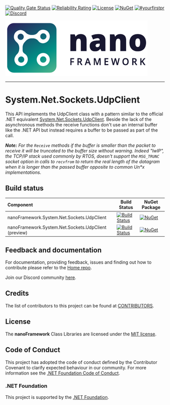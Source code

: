 [![Quality Gate Status](https://sonarcloud.io/api/project_badges/measure?project=nanoframework_System.Net.Sockets.UdpClient&metric=alert_status)](https://sonarcloud.io/dashboard?id=nanoframework_System.Net.Sockets.UdpClient) [![Reliability Rating](https://sonarcloud.io/api/project_badges/measure?project=nanoframework_System.Net.Sockets.UdpClient&metric=reliability_rating)](https://sonarcloud.io/dashboard?id=nanoframework_System.Net.Sockets.UdpClient) [![License](https://img.shields.io/badge/License-MIT-blue.svg)](LICENSE) [![NuGet](https://img.shields.io/nuget/dt/nanoFramework.System.Net.Sockets.UdpClient.svg?label=NuGet&style=flat&logo=nuget)](https://www.nuget.org/packages/nanoFramework.System.Net.Sockets.UdpClient/) [![#yourfirstpr](https://img.shields.io/badge/first--timers--only-friendly-blue.svg)](https://github.com/nanoframework/Home/blob/main/CONTRIBUTING.md) [![Discord](https://img.shields.io/discord/478725473862549535.svg?logo=discord&logoColor=white&label=Discord&color=7289DA)](https://discord.gg/gCyBu8T)

![nanoFramework logo](https://raw.githubusercontent.com/nanoframework/Home/main/resources/logo/nanoFramework-repo-logo.png)

-----

# System.Net.Sockets.UdpClient

This API implements the UdpClient class with a pattern similar to the official .NET equivalent [System.Net.Sockets.UdpClient](https://docs.microsoft.com/en-us/dotnet/api/system.net.sockets.udpclient). Beside the lack of the asynchronous methods the receive functions don't use an internal buffer like the .NET API but instead requires a buffer to be passed as part of the call.

***Note:*** *For the `Receive` methods if the buffer is smaller than the packet to receive it will be truncated to the buffer size without warning. Indeed "lwIP", the TCP/IP stack used commonly by RTOS, doesn't support the `MSG_TRUNC` socket option in calls to `recvfrom` to return the real length of the datagram when it is longer than the passed buffer opposite to common Un\*x implementations.*

## Build status

| Component | Build Status | NuGet Package |
|:-|---|---|
| nanoFramework.System.Net.Sockets.UdpClient | [![Build Status](https://dev.azure.com/nanoframework/System.Net.Sockets.UdpClient/_apis/build/status/nanoframework.System.Net.Sockets.UdpClient?repoName=nanoframework%2FSystem.Net.Sockets.UdpClient&branchName=main)](https://dev.azure.com/nanoframework/System.Net.Sockets.UdpClient/_build/latest?definitionId=92&repoName=nanoframework%2FSystem.Net.Sockets.UdpClient&branchName=main) | [![NuGet](https://img.shields.io/nuget/v/nanoFramework.System.Net.Sockets.UdpClient.svg?label=NuGet&style=flat&logo=nuget)](https://www.nuget.org/packages/nanoFramework.System.Net.Sockets.UdpClient/) |
| nanoFramework.System.Net.Sockets.UdpClient (preview) | [![Build Status](https://dev.azure.com/nanoframework/System.Net.Sockets.UdpClient/_apis/build/status/nanoframework.System.Net.Sockets.UdpClient?repoName=nanoframework%2FSystem.Net.Sockets.UdpClient&branchName=develop)](https://dev.azure.com/nanoframework/System.Net.Sockets.UdpClient/_build/latest?definitionId=92&repoName=nanoframework%2FSystem.Net.Sockets.UdpClient&branchName=develop) | [![NuGet](https://img.shields.io/nuget/vpre/nanoFramework.System.Net.Sockets.UdpClient.svg?label=NuGet&style=flat&logo=nuget)](https://www.nuget.org/packages/nanoFramework.System.Net.Sockets.UdpClient/) |

## Feedback and documentation

For documentation, providing feedback, issues and finding out how to contribute please refer to the [Home repo](https://github.com/nanoframework/Home).

Join our Discord community [here](https://discord.gg/gCyBu8T).

## Credits

The list of contributors to this project can be found at [CONTRIBUTORS](https://github.com/nanoframework/Home/blob/main/CONTRIBUTORS.md).

## License

The **nanoFramework** Class Libraries are licensed under the [MIT license](LICENSE.md).

## Code of Conduct

This project has adopted the code of conduct defined by the Contributor Covenant to clarify expected behaviour in our community.
For more information see the [.NET Foundation Code of Conduct](https://dotnetfoundation.org/code-of-conduct).

### .NET Foundation

This project is supported by the [.NET Foundation](https://dotnetfoundation.org).
